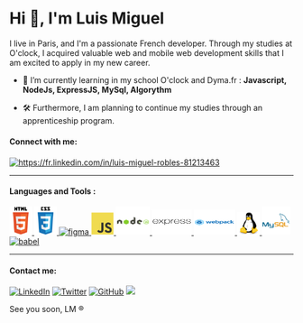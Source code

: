 <h1 align="left">Hi 👋, I'm Luis Miguel</h1>


I live in Paris, and I'm a passionate French developer.
Through my studies at O'clock, I acquired valuable web and mobile web development skills that I am excited to apply in my new career.

- 🌱 I’m currently learning  in my school O'clock and Dyma.fr :  **Javascript, NodeJs, ExpressJS, MySql, Algorythm** 

- :hammer_and_wrench: Furthermore, I am planning to continue my studies through an apprenticeship program.


<h4 align="left">Connect with me:</h4>
<p align="left">
<a href="https://linkedin.com/in/https://fr.linkedin.com/in/luis-miguel-robles-81213463" target="blank"><img align="center" src="https://raw.githubusercontent.com/rahuldkjain/github-profile-readme-generator/master/src/images/icons/Social/linked-in-alt.svg" alt="https://fr.linkedin.com/in/luis-miguel-robles-81213463" height="30" width="40" /></a>
</p>

<hr/>
<h4 💻 align="left">Languages and Tools :</h4>
<p align="left"> <a href="https://www.w3.org/html/" target="_blank" rel="noreferrer"> <img src="https://raw.githubusercontent.com/devicons/devicon/master/icons/html5/html5-original-wordmark.svg" alt="html5" width="40" height="50"/> </a> <a href="https://www.w3schools.com/css/" target="_blank" rel="noreferrer"> <img src="https://raw.githubusercontent.com/devicons/devicon/master/icons/css3/css3-original-wordmark.svg" alt="css3" width="40" height="50"/> </a> 
 <a href="https://www.figma.com/" target="_blank" rel="noreferrer"> <img src="https://www.vectorlogo.zone/logos/figma/figma-icon.svg" alt="figma" width="40" height="40"/> </a> <a href="https://developer.mozilla.org/en-US/docs/Web/JavaScript" target="_blank" rel="noreferrer"> <img src="https://raw.githubusercontent.com/devicons/devicon/master/icons/javascript/javascript-original.svg" alt="javascript" width="40" height="40"/> </a> <a href="https://nodejs.org" target="_blank" rel="noreferrer"> <img src="https://raw.githubusercontent.com/devicons/devicon/master/icons/nodejs/nodejs-original-wordmark.svg" alt="nodejs" width="60" height="50"/> </a>  <a href="https://expressjs.com" target="_blank" rel="noreferrer"> <img src="https://raw.githubusercontent.com/devicons/devicon/master/icons/express/express-original-wordmark.svg" alt="express" width="70" height="45"/> </a> <a href="https://webpack.js.org" target="_blank" rel="noreferrer"> <img src="https://raw.githubusercontent.com/devicons/devicon/d00d0969292a6569d45b06d3f350f463a0107b0d/icons/webpack/webpack-original-wordmark.svg" alt="webpack" width="73" height="45"/> </a> <a href="https://www.linux.org/" target="_blank" rel="noreferrer"> <img src="https://raw.githubusercontent.com/devicons/devicon/master/icons/linux/linux-original.svg" alt="linux" width="40" height="40"/> </a> <a href="https://www.mysql.com/" target="_blank" rel="noreferrer"> <img src="https://raw.githubusercontent.com/devicons/devicon/master/icons/mysql/mysql-original-wordmark.svg" alt="mysql" width="50" height="50"/> </a> <a href="https://babeljs.io/" target="_blank" rel="noreferrer"> <img src="https://www.vectorlogo.zone/logos/babeljs/babeljs-icon.svg" alt="babel" width="60" height="40"/> </a>  
</p> 
<hr/>

#### Contact me:
[![LinkedIn](https://img.shields.io/badge/LinkedIn-0077B5?style=for-the-badge&logo=linkedin&logoColor=white)](https://fr.linkedin.com/in/luis-miguel-robles-81213463)
[![Twitter](https://img.shields.io/badge/Twitter-1DA1F2?style=for-the-badge&logo=twitter&logoColor=white)](https://twitter.com/LuismiMarcoDj)
[![GitHub](https://img.shields.io/badge/GitHub-100000?style=for-the-badge&logo=github&logoColor=white)](https://github.com/LuisMiLR)
<a href="mailto:luismiguel.robles.lr@gmail.com" target="_blank"><img src="https://img.shields.io/badge/Email-luismiguel.robles.lr@gmail.com-teal?style=for-the-badge&logo=gmail"></a>


See you soon, 
LM :registered:








